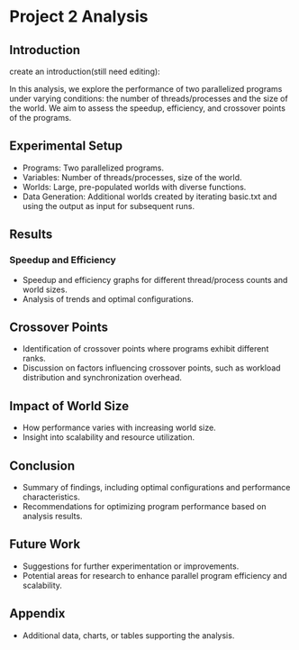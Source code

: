 # Project 2 Analysis

## Introduction 

create an introduction(still need editing): 

In this analysis, we explore the performance of two parallelized programs under varying conditions: the number of threads/processes and the size of the world. We aim to assess the speedup, efficiency, and crossover points of the programs.

## Experimental Setup

* Programs: Two parallelized programs.
* Variables: Number of threads/processes, size of the world.
* Worlds: Large, pre-populated worlds with diverse functions.
* Data Generation: Additional worlds created by iterating basic.txt and using the output as input for subsequent runs.

## Results
### Speedup and Efficiency

* Speedup and efficiency graphs for different thread/process counts and world sizes.
* Analysis of trends and optimal configurations.

## Crossover Points

* Identification of crossover points where programs exhibit different ranks.
* Discussion on factors influencing crossover points, such as workload distribution and synchronization overhead.

## Impact of World Size
* How performance varies with increasing world size.
* Insight into scalability and resource utilization.

## Conclusion

* Summary of findings, including optimal configurations and performance characteristics.
* Recommendations for optimizing program performance based on analysis results.

## Future Work

* Suggestions for further experimentation or improvements.
* Potential areas for research to enhance parallel program efficiency and scalability.

## Appendix

* Additional data, charts, or tables supporting the analysis.